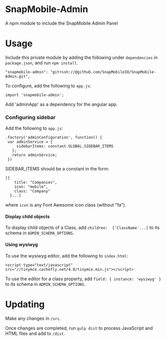 # SnapMobile-Admin
A npm module to include the SnapMobile Admin Panel

# Usage

Include this private module by adding the following under `dependencies` in `package.json`, and run `npm install`.

    "snapmobile-admin": "git+ssh://@github.com/SnapMobileIO/SnapMobile-Admin.git",

To configure, add the following to `app.js`:

    import 'snapmobile-admin';
    
Add 'adminApp' as a dependency for the angular app.

### Configuring sidebar

Add the following to `app.js`:

    .factory('adminConfiguration', function() {
     var adminService = {
         sidebarItems: constant.GLOBAL.SIDEBAR_ITEMS
       };
       return adminService;
     })

SIDEBAR_ITEMS should be a constant in the form:

    [{
        title: "Companies",
        icon: "mobile",
        class: "Company"
      }...]
      
where `icon` is any Font Awesome icon class (without "fa").

#### Display child objects

To display child objects of a Class, add `children:  ['ClassName'...]` to its schema in `ADMIN_SCHEMA_OPTIONS`.

#### Using wysiwyg

To use the wysiwyg editor, add the following to `index.html`:

    <script type="text/javascript" src="//tinymce.cachefly.net/4.0/tinymce.min.js"></script>
    
To use the editor for a class property, add `field: { instance: 'wysiwyg' }` to its schema in `ADMIN_SCHEMA_OPTIONS`.

# Updating

Make any changes in `/src`.

Once changes are completed, run `gulp dist` to process JavaScript and HTML files and add to `/dist`.
